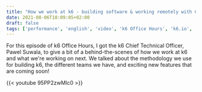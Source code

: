 ```yaml
---
title: "How we work at k6 - building software & working remotely with CTO Pawel Suwala (k6 Office Hours #23)"
date: 2021-08-06T18:09:05+02:00
draft: false
tags: ['performance', 'english', 'video', 'k6 Office Hours', 'k6.io', 'k6', 'remote', 'grafana']
---
```

For this episode of k6 Office Hours, I got the k6 Chief Technical Officer, Pawel Suwala, to give a bit of a behind-the-scenes of how we work at k6 and what we're working on next. We talked about the methodology we use for building k6, the different teams we have, and exciting new features that are coming soon!

{{< youtube 95PP2zwMlc0 >}}